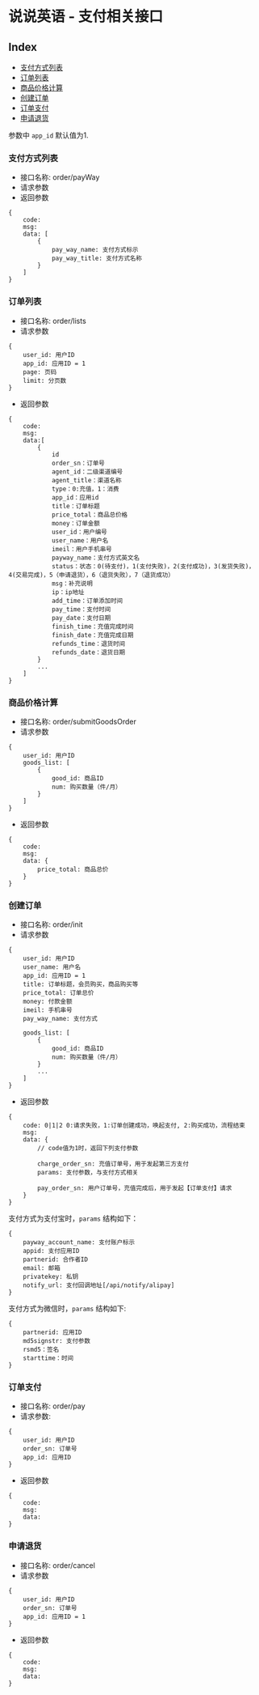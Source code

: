 # 说说英语 - 支付相关接口

## Index
- [支付方式列表](#支付方式列表)
- [订单列表](#订单列表)
- [商品价格计算](#商品价格计算)
- [创建订单](#创建订单)
- [订单支付](#订单支付)
- [申请退货](#申请退货)

参数中 `app_id` 默认值为1.

### 支付方式列表
- 接口名称: order/payWay
- 请求参数
- 返回参数
```
{
    code:
    msg: 
    data: [
        {
            pay_way_name: 支付方式标示
            pay_way_title: 支付方式名称
        }
    ]
}
```

### 订单列表
- 接口名称: order/lists
- 请求参数
```
{
    user_id: 用户ID
    app_id: 应用ID = 1
    page: 页码
    limit: 分页数
}
```
- 返回参数
```
{
    code: 
    msg: 
    data:[
        {
            id
            order_sn：订单号
            agent_id：二级渠道编号
            agent_title：渠道名称
            type：0:充值，1：消费
            app_id：应用id
            title：订单标题
            price_total：商品总价格
            money：订单金额
            user_id：用户编号
            user_name：用户名
            imeil：用户手机串号
            payway_name：支付方式英文名
            status：状态：0(待支付)，1(支付失败)，2(支付成功)，3(发货失败)，4(交易完成)，5（申请退货），6（退货失败），7（退货成功）
            msg：补充说明
            ip：ip地址
            add_time：订单添加时间
            pay_time：支付时间
            pay_date：支付日期
            finish_time：充值完成时间
            finish_date：充值完成日期
            refunds_time：退货时间
            refunds_date：退货日期
        }
        ...
    ]
}
```

### 商品价格计算
- 接口名称: order/submitGoodsOrder
- 请求参数
```
{
    user_id: 用户ID
    goods_list: [
        {
            good_id: 商品ID
            num: 购买数量（件/月）
        }
    ]
}
```
- 返回参数
```
{
    code:
    msg:
    data: {
        price_total: 商品总价
    }
}
```

### 创建订单
- 接口名称: order/init
- 请求参数
```
{
    user_id: 用户ID
    user_name: 用户名
    app_id: 应用ID = 1
    title: 订单标题，会员购买，商品购买等
    price_total: 订单总价
    money: 付款金额
    imeil: 手机串号
    pay_way_name: 支付方式
    
    goods_list: [
        {
            good_id: 商品ID
            num: 购买数量（件/月）
        }
        ...
    ]
}
```
- 返回参数
```
{
    code: 0|1|2 0:请求失败，1:订单创建成功，唤起支付, 2:购买成功，流程结束
    msg: 
    data: {
        // code值为1时，返回下列支付参数
        
        charge_order_sn: 充值订单号，用于发起第三方支付
        params: 支付参数，与支付方式相关
        
        pay_order_sn: 用户订单号，充值完成后，用于发起【订单支付】请求
    }
}
```
支付方式为支付宝时，`params` 结构如下：
```
{
    payway_account_name: 支付账户标示
    appid: 支付应用ID
    partnerid: 合作者ID
    email: 邮箱
    privatekey: 私钥
    notify_url: 支付回调地址[/api/notify/alipay]
}
```
支付方式为微信时，`params` 结构如下:
```
{
    partnerid: 应用ID
    md5signstr: 支付参数
    rsmd5：签名
    starttime：时间
}
```


### 订单支付
- 接口名称: order/pay
- 请求参数: 
```
{
    user_id: 用户ID
    order_sn: 订单号
    app_id: 应用ID
}
```
- 返回参数
```
{
    code: 
    msg: 
    data:
}
```

### 申请退货
- 接口名称: order/cancel
- 请求参数
```
{
    user_id: 用户ID
    order_sn: 订单号
    app_id: 应用ID = 1
}
```
- 返回参数
```
{
    code: 
    msg: 
    data:
}
```
